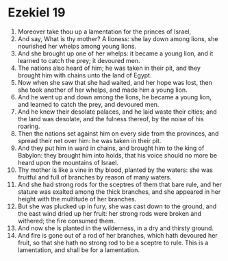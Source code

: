 ﻿# Ezekiel 19
1. Moreover take thou up a lamentation for the princes of Israel, 
2. And say, What is thy mother? A lioness: she lay down among lions, she nourished her whelps among young lions. 
3. And she brought up one of her whelps: it became a young lion, and it learned to catch the prey; it devoured men. 
4. The nations also heard of him; he was taken in their pit, and they brought him with chains unto the land of Egypt. 
5. Now when she saw that she had waited, and her hope was lost, then she took another of her whelps, and made him a young lion. 
6. And he went up and down among the lions, he became a young lion, and learned to catch the prey, and devoured men. 
7. And he knew their desolate palaces, and he laid waste their cities; and the land was desolate, and the fulness thereof, by the noise of his roaring. 
8. Then the nations set against him on every side from the provinces, and spread their net over him: he was taken in their pit. 
9. And they put him in ward in chains, and brought him to the king of Babylon: they brought him into holds, that his voice should no more be heard upon the mountains of Israel. 
10.  Thy mother is like a vine in thy blood, planted by the waters: she was fruitful and full of branches by reason of many waters. 
11. And she had strong rods for the sceptres of them that bare rule, and her stature was exalted among the thick branches, and she appeared in her height with the multitude of her branches. 
12. But she was plucked up in fury, she was cast down to the ground, and the east wind dried up her fruit: her strong rods were broken and withered; the fire consumed them. 
13. And now she is planted in the wilderness, in a dry and thirsty ground. 
14. And fire is gone out of a rod of her branches, which hath devoured her fruit, so that she hath no strong rod to be a sceptre to rule. This is a lamentation, and shall be for a lamentation. 
